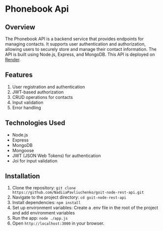 # Phonebook Api

## Overview

The Phonebook API is a backend service that provides endpoints for managing contacts. It supports user authentication and authorization, allowing users to securely store and manage their contact information. The API is built using Node.js, Express, and MongoDB. This API is deployed on [Render](https://render.com/).

## Features

1. User registration and authentication
2. JWT-based authorization
3. CRUD operations for contacts
4. Input validation
5. Error handling

## Technologies Used

- Node.js
- Express
- MongoDB
- Mongoose
- JWT (JSON Web Tokens) for authentication
- Joi for input validation

## Installation

1. Clone the repository:
   `git clone https://github.com/NadiiaPavliuchenko/goit-node-rest-api.git`
2. Navigate to the project directory: `cd goit-node-rest-api`
3. Install dependencies: `npm install`
4. Set up environment variables: Create a .env file in the root of the project and add environment variables
5. Run the app: `node ./app.js`
6. Open `http://localhost:3000` in your browser.
